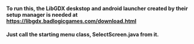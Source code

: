 #### To run this, the LibGDX deskstop and android launcher created by their setup manager is needed at https://libgdx.badlogicgames.com/download.html

#### Just call the starting menu class, SelectScreen.java from it.
